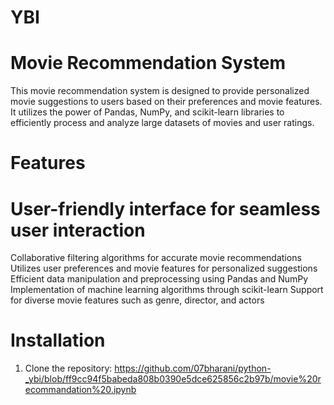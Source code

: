 # YBI
# Movie Recommendation System
This movie recommendation system is designed to provide personalized movie suggestions to users based on their preferences and movie features. It utilizes the power of Pandas, NumPy, and scikit-learn libraries to efficiently process and analyze large datasets of movies and user ratings.

# Features
# User-friendly interface for seamless user interaction
Collaborative filtering algorithms for accurate movie recommendations
Utilizes user preferences and movie features for personalized suggestions
Efficient data manipulation and preprocessing using Pandas and NumPy
Implementation of machine learning algorithms through scikit-learn
Support for diverse movie features such as genre, director, and actors

# Installation
1. Clone the repository:
https://github.com/07bharani/python-_ybi/blob/ff9cc94f5babeda808b0390e5dce625856c2b97b/movie%20recommandation%20.ipynb
